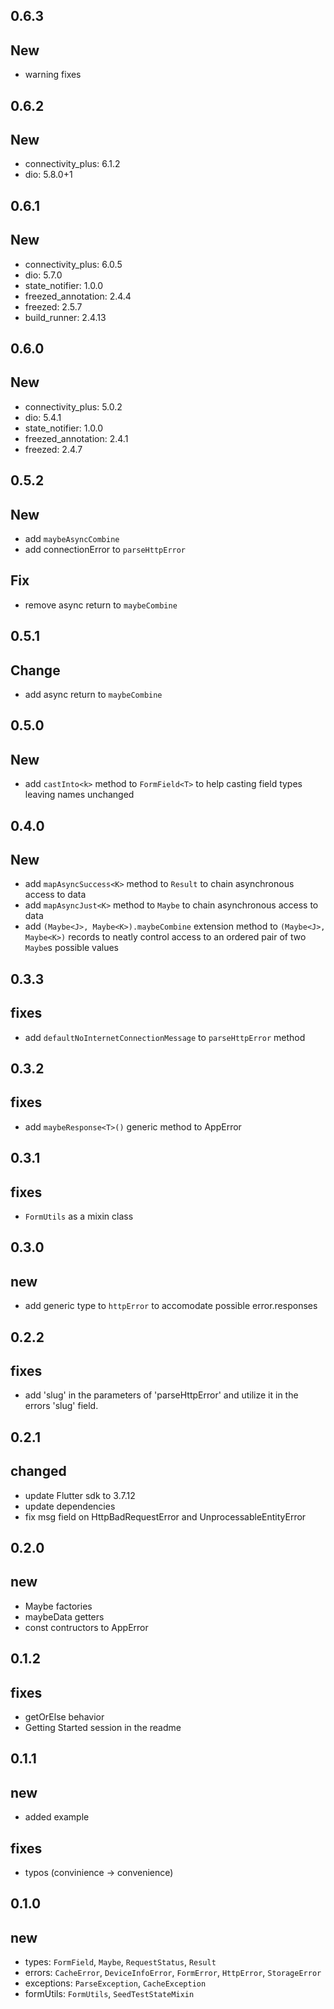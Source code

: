 ## 0.6.3

## New

- warning fixes

## 0.6.2

## New

- connectivity_plus: 6.1.2
- dio: 5.8.0+1

## 0.6.1

## New

- connectivity_plus: 6.0.5
- dio: 5.7.0
- state_notifier: 1.0.0
- freezed_annotation: 2.4.4
- freezed: 2.5.7
- build_runner: 2.4.13

## 0.6.0

## New

- connectivity_plus: 5.0.2
- dio: 5.4.1
- state_notifier: 1.0.0
- freezed_annotation: 2.4.1
- freezed: 2.4.7

## 0.5.2

## New

- add `maybeAsyncCombine`
- add connectionError to `parseHttpError`

## Fix

- remove async return to `maybeCombine`

## 0.5.1

## Change

- add async return to `maybeCombine`

## 0.5.0

## New

- add `castInto<k>` method to `FormField<T>` to help casting field types leaving names unchanged

## 0.4.0

## New

- add `mapAsyncSuccess<K>` method to `Result` to chain asynchronous access to data
- add `mapAsyncJust<K>` method to `Maybe` to chain asynchronous access to data
- add `(Maybe<J>, Maybe<K>).maybeCombine` extension method to `(Maybe<J>, Maybe<K>)` records to neatly control access to an ordered pair of two `Maybe`s possible values

## 0.3.3

## fixes

- add `defaultNoInternetConnectionMessage` to `parseHttpError` method

## 0.3.2

## fixes

- add `maybeResponse<T>()` generic method to AppError

## 0.3.1

## fixes

- `FormUtils` as a mixin class

## 0.3.0

## new

- add generic type to `httpError` to accomodate possible error.responses

## 0.2.2

## fixes

- add 'slug' in the parameters of 'parseHttpError' and utilize it in the errors 'slug' field.

## 0.2.1

## changed

- update Flutter sdk to 3.7.12
- update dependencies
- fix msg field on HttpBadRequestError and UnprocessableEntityError

## 0.2.0

## new

- Maybe factories
- maybeData getters
- const contructors to AppError

## 0.1.2

## fixes

- getOrElse behavior
- Getting Started session in the readme

## 0.1.1

## new

- added example

## fixes

- typos (convinience -> convenience)

## 0.1.0

## new

- types: `FormField`, `Maybe`, `RequestStatus`, `Result`
- errors: `CacheError`, `DeviceInfoError`, `FormError`, `HttpError`, `StorageError`
- exceptions: `ParseException`, `CacheException`
- formUtils: `FormUtils`, `SeedTestStateMixin`

